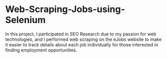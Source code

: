 # Web-Scraping-Jobs-using-Selenium
In this project, I participated in SEO Research due to my passion for web technologies, and I performed web scraping on the eJobs website to make it easier to track details about each job individually for those interested in finding employment opportunities.
